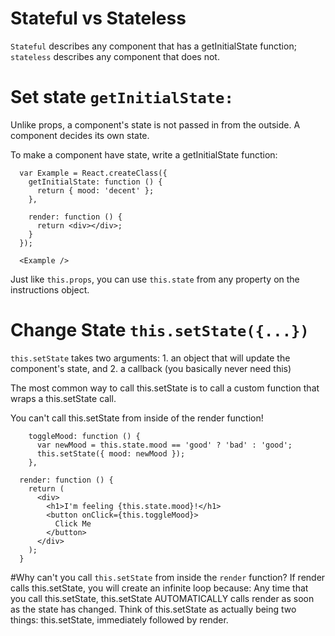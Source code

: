# Stateful vs Stateless
  `Stateful` describes any component that has a getInitialState function; `stateless` describes any component that does not.

# Set state `getInitialState:`
  Unlike props, a component's state is not passed in from the outside. A component decides its own state.

  To make a component have state, write a getInitialState function:
  ```
    var Example = React.createClass({
      getInitialState: function () {
        return { mood: 'decent' };
      },

      render: function () {
        return <div></div>;
      }
    });

    <Example />
  ```

  Just like `this.props`, you can use `this.state` from any property on the instructions object.

# Change State `this.setState({...})`
  `this.setState` takes two arguments:
    1. an object that will update the component's state, and
    2. a callback (you basically never need this)

  The most common way to call this.setState is to call a custom function that wraps a this.setState call.

  You can't call this.setState from inside of the render function!
  ```
      toggleMood: function () {
        var newMood = this.state.mood == 'good' ? 'bad' : 'good';
        this.setState({ mood: newMood });
      },
  ```

  ```
    render: function () {
      return (
        <div>
          <h1>I'm feeling {this.state.mood}!</h1>
          <button onClick={this.toggleMood}>
            Click Me
          </button>
        </div>
      );
    }
  ```

#Why can't you call `this.setState` from inside the `render` function?
  If render calls this.setState, you will create an infinite loop because:
    Any time that you call this.setState, this.setState AUTOMATICALLY calls render as soon as the state has changed. Think of this.setState as actually being two things: this.setState, immediately followed by render.
